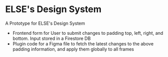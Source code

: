 # ELSE's Design System
A Prototype for ELSE's Design System

* Frontend form for User to submit changes to padding top, left, right, and bottom. Input stored in a Firestore DB
* Plugin code for a Figma file to fetch the latest changes to the above padding information, and apply them globally to all frames
